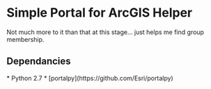 <h1>Simple Portal for ArcGIS Helper</h1>
Not much more to it than that at this stage... just helps me find group membership.

<h2>Dependancies</h2>
* Python 2.7
* [portalpy](https://github.com/Esri/portalpy)